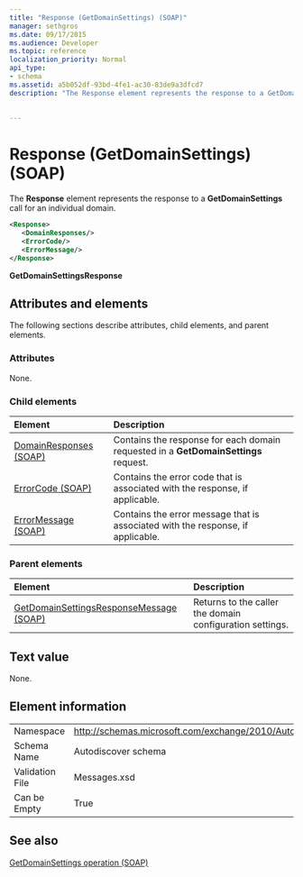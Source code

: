 ```yaml
---
title: "Response (GetDomainSettings) (SOAP)"
manager: sethgros
ms.date: 09/17/2015
ms.audience: Developer
ms.topic: reference
localization_priority: Normal
api_type:
- schema
ms.assetid: a5b052df-93bd-4fe1-ac30-83de9a3dfcd7
description: "The Response element represents the response to a GetDomainSettings call for an individual domain."
 
 
---
```


# Response (GetDomainSettings) (SOAP)

The **Response** element represents the response to a **GetDomainSettings** call for an individual domain. 
  
```XML
<Response>
   <DomainResponses/>
   <ErrorCode/>
   <ErrorMessage/>
</Response>
```

 **GetDomainSettingsResponse**
## Attributes and elements

The following sections describe attributes, child elements, and parent elements.
  
### Attributes

None.
  
### Child elements

|**Element**|**Description**|
|:-----|:-----|
|[DomainResponses (SOAP)](domainresponses-soap.md) <br/> |Contains the response for each domain requested in a **GetDomainSettings** request.  <br/> |
|[ErrorCode (SOAP)](errorcode-soap.md) <br/> |Contains the error code that is associated with the response, if applicable.  <br/> |
|[ErrorMessage (SOAP)](errormessage-soap.md) <br/> |Contains the error message that is associated with the response, if applicable.  <br/> |
   
### Parent elements

|**Element**|**Description**|
|:-----|:-----|
|[GetDomainSettingsResponseMessage (SOAP)](getdomainsettingsresponsemessage-soap.md) <br/> |Returns to the caller the domain configuration settings.  <br/> |
   
## Text value

None.
  
## Element information

|||
|:-----|:-----|
|Namespace  <br/> |http://schemas.microsoft.com/exchange/2010/Autodiscover  <br/> |
|Schema Name  <br/> |Autodiscover schema  <br/> |
|Validation File  <br/> |Messages.xsd  <br/> |
|Can be Empty  <br/> |True  <br/> |
   
## See also



[GetDomainSettings operation (SOAP)](getdomainsettings-operation-soap.md)

